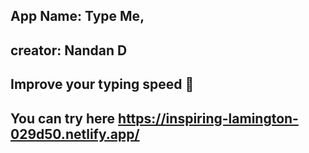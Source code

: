 ## App Name: Type Me,
## creator: Nandan D
## Improve your typing speed 🚀 
## You can try here https://inspiring-lamington-029d50.netlify.app/
